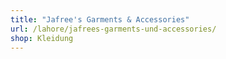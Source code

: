 ```yaml
---
title: "Jafree's Garments & Accessories"
url: /lahore/jafrees-garments-und-accessories/
shop: Kleidung
---
```

